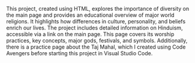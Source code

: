This project, created using HTML, explores the importance of diversity on the main page and provides an educational overview of major world religions. 
It highlights how differences in culture, personality, and beliefs enrich our lives. The project includes detailed information on Hinduism, accessible via a link on the main page.
This page covers its worship practices, key concepts, major gods, festivals, and symbols. Additionally, there is a practice page about the Taj Mahal, which I created using Code Avengers before starting this project in Visual Studio Code.
